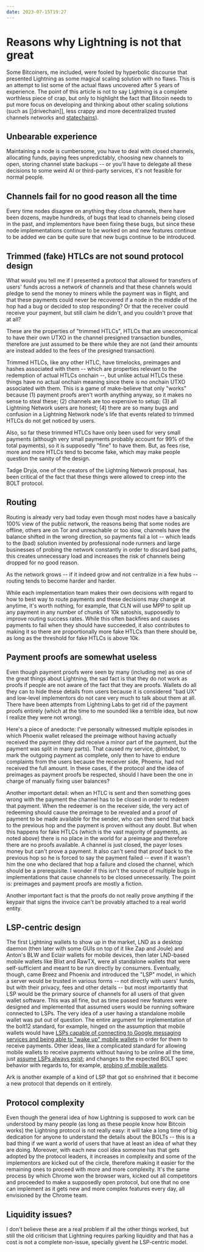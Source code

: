 ```yaml
---
date: 2023-07-15T19:27
---
```


# Reasons why Lightning is not that great

Some Bitcoiners, me included, were fooled by hyperbolic discourse that presented Lightning as some magical scaling solution with no flaws. This is an attempt to list some of the actual flaws uncovered after 5 years of experience. The point of this article is not to say Lightning is a complete worthless piece of crap, but only to highlight the fact that Bitcoin needs to put more focus on developing and thinking about other scaling solutions (such as [[drivechain]], less crappy and more decentralized trusted channels networks and [statechains](https://bitcoinmagazine.com/technical/statechains-sending-keys-not-coins-to-scale-bitcoin-off-chain)).

## Unbearable experience

Maintaining a node is cumbersome, you have to deal with closed channels, allocating funds, paying fees unpredictably, choosing new channels to open, storing channel state backups -- or you'll have to delegate all these decisions to some weird AI or third-party services, it's not feasible for normal people.

## Channels fail for no good reason all the time

Every time nodes disagree on anything they close channels, there have been dozens, maybe hundreds, of bugs that lead to channels being closed in the past, and implementors have been fixing these bugs, but since these node implementations continue to be worked on and new features continue to be added we can be quite sure that new bugs continue to be introduced.

## Trimmed (fake) HTLCs are not sound protocol design

What would you tell me if I presented a protocol that allowed for transfers of users' funds across a network of channels and that these channels would pledge to send the money to miners while the payment was in flight, and that these payments could never be recovered if a node in the middle of the hop had a bug or decided to stop responding? Or that the receiver could receive your payment, but still claim he didn't, and you couldn't prove that at all?

These are the properties of "trimmed HTLCs", HTLCs that are uneconomical to have their own UTXO in the channel presigned transaction bundles, therefore are just assumed to be there while they are not (and their amounts are instead added to the fees of the presigned transaction).

Trimmed HTLCs, like any other HTLC, have timelocks, preimages and hashes associated with them -- which are properties relevant to the redemption of actual HTLCs onchain --, but unlike actual HTLCs these things have no actual onchain meaning since there is no onchain UTXO associated with them. This is a game of make-believe that only "works" because (1) payment proofs aren't worth anything anyway, so it makes no sense to steal these; (2) channels are too expensive to setup; (3) all Lightning Network users are honest; (4) there are so many bugs and confusion in a Lightning Network node's life that events related to trimmed HTLCs do not get noticed by users.

Also, so far these trimmed HTLCs have only been used for very small payments (although very small payments probably account for 99% of the total payments), so it is supposedly "fine" to have them. But, as fees rise, more and more HTLCs tend to become fake, which may make people question the sanity of the design.

Tadge Dryja, one of the creators of the Lightning Network proposal, has been critical of the fact that these things were allowed to creep into the BOLT protocol.

## Routing

Routing is already very bad today even though most nodes have a basically 100% view of the public network, the reasons being that some nodes are offline, others are on Tor and unreachable or too slow, channels have the balance shifted in the wrong direction, so payments fail a lot -- which leads to the (bad) solution invented by professional node runners and large businesses of probing the network constantly in order to discard bad paths, this creates unnecessary load and increases the risk of channels being dropped for no good reason.

As the network grows -- if it indeed grow and not centralize in a few hubs -- routing tends to become harder and harder.

While each implementation team makes their own decisions with regard to how to best way to route payments and these decisions may change at anytime, it's worth nothing, for example, that CLN will use MPP to split up any payment in any number of chunks of 10k satoshis, supposedly to improve routing success rates. While this often backfires and causes payments to fail when they should have succeeded, it also contributes to making it so there are proportionally more fake HTLCs than there should be, as long as the threshold for fake HTLCs is above 10k.

## Payment proofs are somewhat useless

Even though payment proofs were seen by many (including me) as one of the great things about Lightning, the sad fact is that they do not work as proofs if people are not aware of the fact that they are proofs. Wallets do all they can to hide these details from users because it is considered "bad UX" and low-level implementors do not care very much to talk about them at all. There have been attempts from Lightning Labs to get rid of the payment proofs entirely (which at the time to me sounded like a terrible idea, but now I realize they were not wrong).

Here's a piece of anedocte: I've personally witnessed multiple episodes in which Phoenix wallet released the preimage without having actually received the payment (they did receive a minor part of the payment, but the payment was split in many parts). That caused my service, _@lntxbot_, to mark the outgoing payment as complete, only then to have to endure complaints from the users because the receiver side, Phoenix, had not received the full amount. In these cases, if the protocol and the idea of preimages as payment proofs be respected, should I have been the one in charge of manually fixing user balances?

Another important detail: when an HTLC is sent and then something goes wrong with the payment the channel has to be closed in order to redeem that payment. When the redeemer is on the receiver side, the very act of redeeming should cause the preimage to be revealed and a proof of payment to be made available for the sender, who can then send that back to the previous hop and the payment is proven without any doubt. But when this happens for fake HTLCs (which is the vast majority of payments, as noted above) there is no place in the world for a preimage and therefore there are no proofs available. A channel is just closed, the payer loses money but can't prove a payment. It also can't send that proof back to the previous hop so he is forced to say the payment failed -- even if it wasn't him the one who declared that hop a failure and closed the channel, which should be a prerequisite. I wonder if this isn't the source of multiple bugs in implementations that cause channels to be closed unnecessarily. The point is: preimages and payment proofs are mostly a fiction.

Another important fact is that the proofs do not really prove anything if the keypair that signs the invoice can't be provably attached to a real world entity.

## LSP-centric design

The first Lightning wallets to show up in the market, LND as a desktop daemon (then later with some GUIs on top of it like Zap and Joule) and Anton's BLW and Eclair wallets for mobile devices, then later LND-based mobile wallets like Blixt and RawTX, were all standalone wallets that were self-sufficient and meant to be run directly by consumers. Eventually, though, came Breez and Phoenix and introduced the "LSP" model, in which a server would be trusted in various forms -- not directly with users' funds, but with their privacy, fees and other details -- but most importantly that LSP would be the primary source of channels for all users of that given wallet software. This was all fine, but as time passed new features were designed and implemented that assumed users would be running software connected to LSPs. The very idea of a user having a standalone mobile wallet was put out of question. The entire argument for implementation of the bolt12 standard, for example, hinged on the assumption that mobile wallets would have [LSPs capable of connecting to Google messaging services and being able to "wake up" mobile wallets](https://twitter.com/hampus_s/status/1442493786110705668) in order for them to receive payments. Other ideas, like a complicated standard for allowing mobile wallets to receive payments without having to be online all the time, just [assume LSPs always exist](https://lists.linuxfoundation.org/pipermail/lightning-dev/2021-October/003307.html); and changes to the expected BOLT spec behavior with regards to, for example, [probing of mobile wallets](https://github.com/lightningnetwork/lnd/pull/4785).

Ark is another example of a kind of LSP that got so enshrined that it become a new protocol that depends on it entirely.

## Protocol complexity

Even though the general idea of how Lightning is supposed to work can be understood by many people (as long as these people know how Bitcoin works) the Lightning protocol is not really easy: it will take a long time of big dedication for anyone to understand the details about the BOLTs -- this is a bad thing if we want a world of users that have at least an idea of what they are doing. Moreover, with each new cool idea someone has that gets adopted by the protocol leaders, it increases in complexity and some of the implementors are kicked out of the circle, therefore making it easier for the remaining ones to proceed with more and more complexity. It's the same process by which Chrome won the browser wars, kicked out all competitors and proceeded to make a supposedly open protocol, but one that no one can implement as it gets new and more complex features every day, all envisioned by the Chrome team.

## Liquidity issues?

I don't believe these are a real problem if all the other things worked, but still the old criticism that Lightning requires parking liquidity and that has a cost is not a complete non-issue, specially givent he LSP-centric model.
